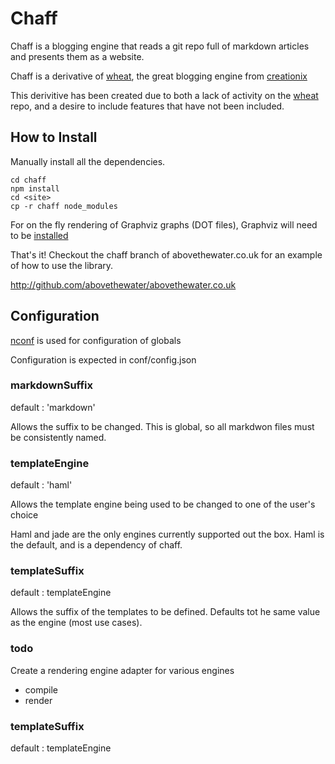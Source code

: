 # Chaff

Chaff is a blogging engine that reads a git repo full of markdown articles and presents them as a website.

Chaff is a derivative of [wheat][], the great blogging engine from [creationix][]

This derivitive has been created due to both a lack of activity on the [wheat][] repo, and a desire to include features that have not been included.

## How to Install

Manually install all the dependencies.

    cd chaff
    npm install
    cd <site>
    cp -r chaff node_modules

For on the fly rendering of Graphviz graphs (DOT files), Graphviz will need to be [installed](http://www.graphviz.org/Download..php)

That's it!  Checkout the chaff branch of abovethewater.co.uk for an example of how to use the library.

<http://github.com/abovethewater/abovethewater.co.uk>

## Configuration

[nconf][] is used for configuration of globals

Configuration is expected in conf/config.json

### markdownSuffix

default : 'markdown'

Allows the suffix to be changed.
This is global, so all markdwon files must be consistently named.

### templateEngine

default : 'haml'

Allows the template engine being used to be changed to one of the user's choice

Haml and jade are the only engines currently supported out the box.
Haml is the default, and is a dependency of chaff.

### templateSuffix

default : templateEngine

Allows the suffix of the templates to be defined.  Defaults tot he same value as the engine (most use cases).

### todo

Create a rendering engine adapter for various engines
- compile
- render

### templateSuffix

default : templateEngine

[wheat]: https://github.com/creationix/wheat
[nconf]: https://github.com/flatiron/nconf
[creationix]: http://github.com/creationix

